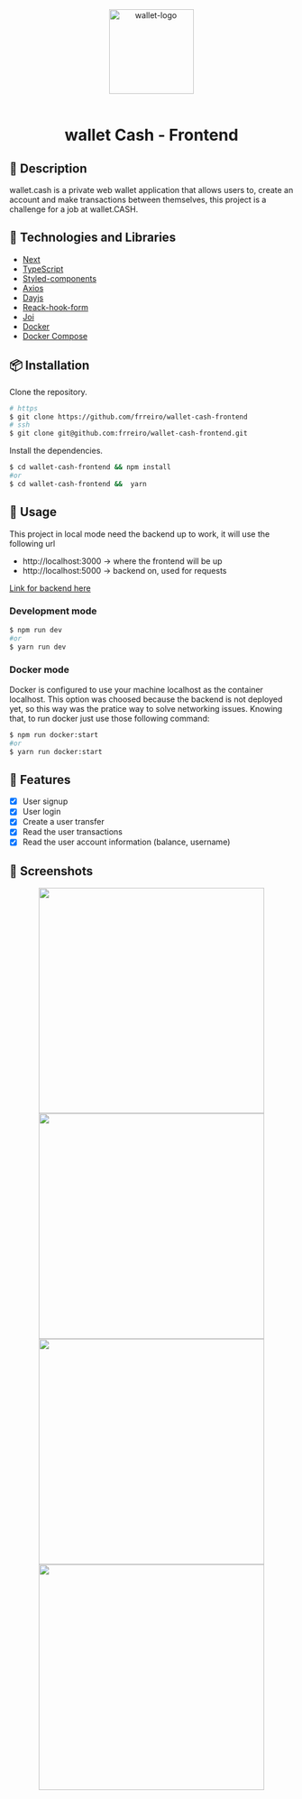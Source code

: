 <div align="center" >
  <img width="150px" src="https://notion-emojis.s3-us-west-2.amazonaws.com/prod/svg-twitter/1f4b0.svg" alt="wallet-logo" width="400">
  <br>
  <br>
  <h1>wallet Cash - Frontend</h1>
</div>

## 📝 Description


wallet.cash is a private web wallet application that allows users to, create an account and make transactions between themselves, this project is a challenge for a job at wallet.CASH.

## 🚀 Technologies and Libraries

- [Next](https://nextjs.org/)
- [TypeScript](https://www.typescriptlang.org/)
- [Styled-components](https://styled-components.com/)
- [Axios](https://axios-http.com/)
- [Dayjs](https://day.js.org/)
- [Reack-hook-form](https://react-hook-form.com/)
- [Joi](https://joi.dev/)
- [Docker](https://www.docker.com/)
- [Docker Compose](https://docs.docker.com/compose/)

## 📦 Installation

Clone the repository.

```bash
# https
$ git clone https://github.com/frreiro/wallet-cash-frontend
# ssh
$ git clone git@github.com:frreiro/wallet-cash-frontend.git
```

Install the dependencies.

```bash
$ cd wallet-cash-frontend && npm install
#or
$ cd wallet-cash-frontend &&  yarn
```

## 🚀 Usage

This project in local mode need the backend up to work, it will use the following url
 - http://localhost:3000 -> where the frontend will be up
 - http://localhost:5000 -> backend on, used for requests

[Link for backend here](https://github.com/frreiro/wallet-cash-backend) 

### Development mode

```bash
$ npm run dev
#or
$ yarn run dev
```

### Docker mode

Docker is configured to use your machine localhost as the container localhost. This option was choosed because the backend is not deployed yet, so this way was the pratice way to solve networking issues. Knowing that, to run docker just use those following command:

```bash
$ npm run docker:start
#or
$ yarn run docker:start
```
## 📌 Features

- [x] User signup
- [x] User login
- [x] Create a user transfer
- [x] Read the user transactions
- [x] Read the user account information (balance, username)

## 🎨 Screenshots

<p align="center">
    <img height='400px' src="https://user-images.githubusercontent.com/98192816/203184773-ab7796fa-6713-4af2-b5fc-7d5235c27fff.png">
    <img height='400px'src="https://user-images.githubusercontent.com/98192816/203184926-119ddda9-043f-422c-9fa6-a6f45932bc01.png">
    <img height='400px'src="https://user-images.githubusercontent.com/98192816/203185090-b3358dea-dd7e-4dc7-8579-5ad9ad23cdef.png">
    <img height='400px'src="https://user-images.githubusercontent.com/98192816/203184942-a24e03a7-67d7-4e64-8472-d258d4b1f17a.png">
</p><br>

